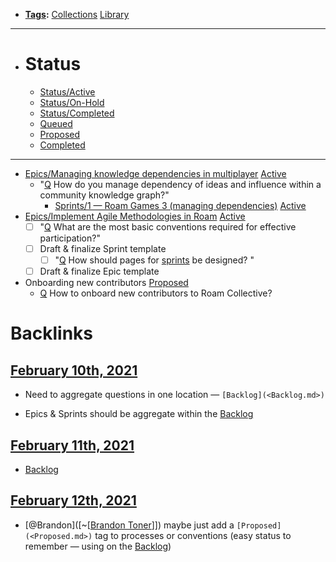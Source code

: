 - **[Tags](<Tags.md>):** [Collections](<Collections.md>) [Library](<Library.md>)
- ---
- # Status
    - [Status/Active](<Status/Active.md>)
    - [Status/On-Hold](<Status/On-Hold.md>)
    - [Status/Completed](<Status/Completed.md>)
    - [Queued](<Queued.md>)
    - [Proposed](<Proposed.md>)
    - [Completed](<Completed.md>)
- ---
- [Epics/Managing knowledge dependencies in multiplayer](<Epics/Managing knowledge dependencies in multiplayer.md>) [Active](<Active.md>)
    - "[Q](<Q.md>) How do you manage dependency of ideas and influence within a community knowledge graph?"
        - [Sprints/1 — Roam Games 3 (managing dependencies)](<Sprints/1 — Roam Games 3 (managing dependencies).md>) [Active](<Active.md>)
- [Epics/Implement Agile Methodologies in Roam](<Epics/Implement Agile Methodologies in Roam.md>) [Active](<Active.md>)
    - [ ] "[Q](<Q.md>) What are the most basic conventions required for effective participation?"
    - [ ] Draft & finalize Sprint template
        - [ ] "[Q](<Q.md>) How should pages for [sprints](<sprints.md>) be designed? "
    - [ ] Draft & finalize Epic template
- Onboarding new contributors [Proposed](<Proposed.md>)
    - [Q](<Q.md>) How to onboard new contributors to Roam Collective?

# Backlinks
## [February 10th, 2021](<February 10th, 2021.md>)
- Need to aggregate questions in one location — `[Backlog](<Backlog.md>)`

- Epics & Sprints should be aggregate within the [Backlog](<Backlog.md>)

## [February 11th, 2021](<February 11th, 2021.md>)
- [Backlog](<Backlog.md>)

## [February 12th, 2021](<February 12th, 2021.md>)
- [@Brandon]([~[[Brandon Toner](<~[[Brandon Toner.md>)]]) maybe just add a `[Proposed](<Proposed.md>)` tag to processes or conventions (easy status to remember — using on the [Backlog](<Backlog.md>))

